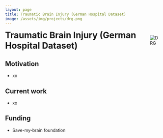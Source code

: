 ```yaml
---
layout: page
title: Traumatic Brain Injury (German Hospital Dataset)
image: /assets/img/projects/drg.png
---
```


<style>

/* Container for header and image */
.header-container {
  display: flex;
  justify-content: space-between;
  align-items: center;
  margin-bottom: 20px;
}

/* Style for the corner image */
.corner-image {
  max-width: 200px;
  max-height: 150px;
  object-fit: contain;
}

/* Override default header margins */
.header-container h1 {
  margin: 0;
}

/* Hide the default page title - we'll add our own in the flex container */
.page-title {
  display: none;
}
</style>

<!-- Custom header with image aligned to title -->
<div class="header-container">
  <h1>Traumatic Brain Injury (German Hospital Dataset)</h1>
  <img src="{{ '/assets/img/projects/drg.png' | relative_url }}" alt="DRG" class="corner-image">
</div>



## Motivation
-	xx

## Current work
-	xx

## Funding
-	Save-my-brain foundation
